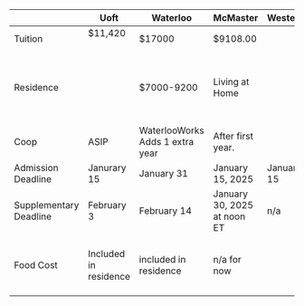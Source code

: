 
|                        | Uoft                  | Waterloo                           | McMaster                    | Western    | TMU                                             | Guelph | uOttawa |
| ---------------------- | --------------------- | ---------------------------------- | --------------------------- | ---------- | ----------------------------------------------- | ------ | ------- |
| Tuition                | $11,420<br><br>       | $17000                             | $9108.00                    |            | $7,236 - $9,749                                 |        |         |
| Residence              |                       | $7000-9200                         | Living at Home              |            | $2,220.56 - $3,672.06 Depending on the location |        |         |
| Coop                   | ASIP                  | WaterlooWorks<br>Adds 1 extra year | After first year.           |            | Adds 1 extra year                               |        |         |
| Admission Deadline     | Janurary 15           | January 31                         | January 15, 2025            | January 15 | no clue                                         |        |         |
| Supplementary Deadline | February 3            | February 14                        | January 30, 2025 at noon ET | n/a        | n/a                                             |        |         |
| Food Cost              | Included in residence | included in residence              | n/a for now                 |            | $5,092 to $6,920<br><br>$1,139 to $1500         |        |         |
